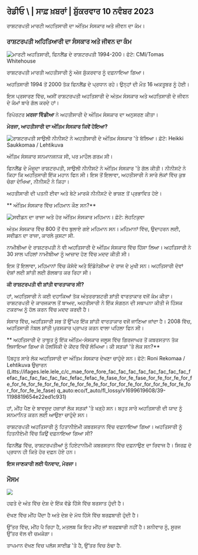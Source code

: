 ## ਰੇਡੀਓ \ | ਸਾਫ਼ ਖ਼ਬਰਾਂ \| ਸ਼ੁੱਕਰਵਾਰ 10 ਨਵੰਬਰ 2023

ਰਾਸ਼ਟਰਪਤੀ ਮਾਰਟੀ ਅਹਤਿਸਾਰੀ ਦਾ ਅੰਤਿਮ ਸੰਸਕਾਰ ਅਤੇ ਜੀਵਨ ਦਾ ਕੰਮ।

### ਰਾਸ਼ਟਰਪਤੀ ਅਹਿਤਿਆਰੀ ਦਾ ਸੰਸਕਾਰ ਅਤੇ ਜੀਵਨ ਦਾ ਕੰਮ

![ਮਾਰਟੀ ਅਹਤਿਸਾਰੀ, ਫਿਨਲੈਂਡ ਦੇ ਰਾਸ਼ਟਰਪਤੀ 1994-200। ਫੋਟੋ: CMI/Tomas Whitehouse](https://images.cdn.yle.fi/image/upload/c_crop,h_1080,w_1919,x_0,y_0/ar_1.777777777777777,c_fill,g_faces,h_6275/0p_0d.q_auto:eco/f_auto/fl_lossy/v1699528852/39-1197047654a2d3334539)

ਰਾਸ਼ਟਰਪਤੀ ਮਾਰਤੀ ਅਹਤੀਸਾਰੀ ਨੂੰ ਅੱਜ ਸ਼ੁੱਕਰਵਾਰ ਨੂੰ ਦਫ਼ਨਾਇਆ ਗਿਆ।

ਅਹਤਿਸਾਰੀ 1994 ਤੋਂ 2000 ਤੱਕ ਫਿਨਲੈਂਡ ਦੇ ਪ੍ਰਧਾਨ ਰਹੇ। ਉਨ੍ਹਾਂ ਦੀ ਮੌਤ 16 ਅਕਤੂਬਰ ਨੂੰ ਹੋਈ।

ਇਸ ਪ੍ਰਸਾਰਣ ਵਿੱਚ, ਅਸੀਂ ਰਾਸ਼ਟਰਪਤੀ ਅਹਤਿਸਾਰੀ ਦੇ ਅੰਤਮ ਸੰਸਕਾਰ ਅਤੇ ਅਹਤਿਸਾਰੀ ਦੇ ਜੀਵਨ ਦੇ ਕੰਮਾਂ ਬਾਰੇ ਗੱਲ ਕਰਦੇ ਹਾਂ।

ਰਿਪੋਰਟਰ **ਮਰਜਾ ਵਿੰਡੀਆ** ਨੇ ਅਹਤੀਸਾਰੀ ਦੇ ਅੰਤਿਮ ਸੰਸਕਾਰ ਦਾ ਅਨੁਸਰਣ ਕੀਤਾ।

**ਮੇਰਜਾ, ਆਹਤੀਸਾਰੀ ਦਾ ਅੰਤਿਮ ਸੰਸਕਾਰ ਕਿਵੇਂ ਹੋਇਆ?**

![ਰਾਸ਼ਟਰਪਤੀ ਸਾਉਲੀ ਨੀਨੀਸਟੋ ਨੇ ਅਹਤੀਸਾਰੀ ਦੇ ਅੰਤਿਮ ਸੰਸਕਾਰ 'ਤੇ ਬੋਲਿਆ। ਫ਼ੋਟੋ: Heikki Saukkomaa / Lehtikuva](https://images.cdn.yle.fi/image/upload/c_crop,h_2880,w_5120,x_0,y_259/ar_1.777777777777777,c_fill,g_7777777,c_fill,g_6_1/20p_0,0p_0/q_auto:eco/f_auto/fl_lossy/v1699619473/39-1198810654e20fbae885)

ਅੰਤਿਮ ਸੰਸਕਾਰ ਸਨਮਾਨਜਨਕ ਸੀ, ਪਰ ਮਾਹੌਲ ਗਰਮ ਸੀ।

ਫਿਨਲੈਂਡ ਦੇ ਮੌਜੂਦਾ ਰਾਸ਼ਟਰਪਤੀ, ਸਾਉਲੀ ਨੀਨੀਸਟੋ ਨੇ ਅੰਤਿਮ ਸੰਸਕਾਰ 'ਤੇ ਗੱਲ ਕੀਤੀ। ਨੀਨੀਸਟੋ ਨੇ ਕਿਹਾ ਕਿ ਅਹਤਿਸਾਰੀ ਇੱਕ ਮਹਾਨ ਫਿਨ ਸੀ। ਇਸ ਤੋਂ ਇਲਾਵਾ, ਅਹਤੀਸਾਰੀ ਨੇ ਸਾਰੇ ਲੋਕਾਂ ਵਿੱਚ ਕੁਝ ਚੰਗਾ ਦੇਖਿਆ, ਨੀਨੀਸਟੌ ਨੇ ਕਿਹਾ।

ਅਹਤੀਸਾਰੀ ਦੀ ਪਤਨੀ ਈਵਾ ਅਤੇ ਬੇਟੇ ਮਾਰਕੋ ਨੀਨੀਸਟੋ ਦੇ ਭਾਸ਼ਣ ਤੋਂ ਪ੍ਰਭਾਵਿਤ ਹੋਏ।

** ਅੰਤਿਮ ਸੰਸਕਾਰ ਵਿੱਚ ਮਹਿਮਾਨ ਕੌਣ ਸਨ?**

![ਸਵੀਡਨ ਦਾ ਰਾਜਾ ਅਤੇ ਹੋਰ ਅੰਤਿਮ ਸੰਸਕਾਰ ਮਹਿਮਾਨ। ਫ਼ੋਟੋ: ਲੇਹਟਿਕੁਵਾ](https://images.cdn.yle.fi/image/upload/c_crop,h_2880,w_5120,x_0,y_138/ar_1.77777777777777,c_fill,g_faces,h_675,w_100/10p_co./f_auto/fl_lossy/v1699627300/39-1199035654e40494d395)

ਅੰਤਮ ਸੰਸਕਾਰ ਵਿੱਚ 800 ਤੋਂ ਵੱਧ ਬੁਲਾਏ ਗਏ ਮਹਿਮਾਨ ਸਨ। ਮਹਿਮਾਨਾਂ ਵਿੱਚ, ਉਦਾਹਰਨ ਲਈ, ਸਵੀਡਨ ਦਾ ਰਾਜਾ, ਕਾਰਲੇ ਕੁਸਟਾ ਸੀ.

ਨਾਮੀਬੀਆ ਦੇ ਰਾਸ਼ਟਰਪਤੀ ਨੇ ਵੀ ਅਹਤਿਸਾਰੀ ਦੇ ਅੰਤਿਮ ਸੰਸਕਾਰ ਵਿੱਚ ਹਿੱਸਾ ਲਿਆ। ਅਹਤਿਸਾਰੀ ਨੇ 30 ਸਾਲ ਪਹਿਲਾਂ ਨਾਮੀਬੀਆ ਨੂੰ ਆਜ਼ਾਦ ਹੋਣ ਵਿੱਚ ਮਦਦ ਕੀਤੀ ਸੀ।

ਇਸ ਤੋਂ ਇਲਾਵਾ, ਮਹਿਮਾਨਾਂ ਵਿੱਚ ਕੋਸੋਵੋ ਅਤੇ ਇੰਡੋਨੇਸ਼ੀਆ ਦੇ ਰਾਜ ਦੇ ਮੁਖੀ ਸਨ। ਅਹਤਿਸਾਰੀ ਦੋਵਾਂ ਦੇਸ਼ਾਂ ਲਈ ਸ਼ਾਂਤੀ ਲਈ ਗੱਲਬਾਤ ਕਰ ਰਿਹਾ ਸੀ।

**ਕੀ ਰਾਸ਼ਟਰਪਤੀ ਵੀ ਸ਼ਾਂਤੀ ਵਾਰਤਾਕਾਰ ਸੀ?**

ਹਾਂ, ਅਹਤਿਸਾਰੀ ਨੇ ਕਈ ਦਹਾਕਿਆਂ ਤੱਕ ਅੰਤਰਰਾਸ਼ਟਰੀ ਸ਼ਾਂਤੀ ਵਾਰਤਾਕਾਰ ਵਜੋਂ ਕੰਮ ਕੀਤਾ। ਰਾਸ਼ਟਰਪਤੀ ਦੇ ਕਾਰਜਕਾਲ ਤੋਂ ਬਾਅਦ, ਅਹਤੀਸਾਰੀ ਨੇ ਇੱਕ ਸੰਗਠਨ ਦੀ ਸਥਾਪਨਾ ਕੀਤੀ ਜੋ ਹਿੰਸਕ ਟਕਰਾਅ ਨੂੰ ਹੱਲ ਕਰਨ ਵਿੱਚ ਮਦਦ ਕਰਦੀ ਹੈ।

ਸੰਸਾਰ ਵਿੱਚ, ਅਹਤਿਸਾਰੀ ਸਭ ਤੋਂ ਉੱਪਰ ਇੱਕ ਸ਼ਾਂਤੀ ਵਾਰਤਾਕਾਰ ਵਜੋਂ ਜਾਣਿਆ ਜਾਂਦਾ ਹੈ। 2008 ਵਿੱਚ, ਅਹਤਿਸਾਰੀ ਨੋਬਲ ਸ਼ਾਂਤੀ ਪੁਰਸਕਾਰ ਪ੍ਰਾਪਤ ਕਰਨ ਵਾਲਾ ਪਹਿਲਾ ਫਿਨ ਸੀ।

** ਅਹਤਿਸਾਰੀ ਦੇ ਤਾਬੂਤ ਨੂੰ ਇੱਕ ਅੰਤਿਮ-ਸੰਸਕਾਰ ਜਲੂਸ ਵਿੱਚ ਗਿਰਜਾਘਰ ਤੋਂ ਕਬਰਸਤਾਨ ਤੱਕ ਲਿਜਾਇਆ ਗਿਆ ਜੋ ਹੇਲਸਿੰਕੀ ਦੇ ਕੇਂਦਰ ਵਿੱਚੋਂ ਲੰਘਿਆ। ਕੀ ਸੜਕਾਂ 'ਤੇ ਲੋਕ ਸਨ?**

![ਬਹੁਤ ਸਾਰੇ ਲੋਕ ਅਹਤਿਸਾਰੀ ਦਾ ਅੰਤਿਮ ਸੰਸਕਾਰ ਦੇਖਣਾ ਚਾਹੁੰਦੇ ਸਨ। ਫੋਟੋ: Roni Rekomaa / Lehtikuva ਉਚਾਰਨ (Litts://ifages.lele.lele_c/c_mae_fore_fore_fac_fac_fac_fac_fac_fac_fac_fac_fefac_fac_fac_fac_fac_fac_fefac_fefac_fe_fase_for_fe_fase_for_fe_for_fe_for_fe_for_fe_for_fe_for_fe_for_fe_for_fe_fe_for_for_for_fe_for_for_for_fe_for_fe_for_for_for_fe_le_fase) q_auto:eco/f_auto/fl_lossy/v1699619608/39-1198819654e22ed1c931)

ਹਾਂ, ਮੀਂਹ ਪੈਣ ਦੇ ਬਾਵਜੂਦ ਹਜ਼ਾਰਾਂ ਲੋਕ ਸੜਕਾਂ 'ਤੇ ਖੜ੍ਹੇ ਸਨ। ਬਹੁਤ ਸਾਰੇ ਅਹਤਿਸਾਰੀ ਦੀ ਯਾਦ ਨੂੰ ਸਨਮਾਨਿਤ ਕਰਨ ਲਈ ਆਉਣਾ ਚਾਹੁੰਦੇ ਸਨ।

ਰਾਸ਼ਟਰਪਤੀ ਅਹਤਿਸਾਰੀ ਨੂੰ ਹਿਤਾਨੀਏਮੀ ਕਬਰਸਤਾਨ ਵਿੱਚ ਦਫ਼ਨਾਇਆ ਗਿਆ। ਅਹਤਿਸਾਰੀ ਨੂੰ ਹਿਤਨੀਏਮੀ ਵਿੱਚ ਕਿਉਂ ਦਫ਼ਨਾਇਆ ਗਿਆ ਸੀ?

ਫਿਨਲੈਂਡ ਵਿੱਚ, ਰਾਸ਼ਟਰਪਤੀਆਂ ਨੂੰ ਹਿਏਟਾਨੀਮੀ ਕਬਰਸਤਾਨ ਵਿੱਚ ਦਫ਼ਨਾਉਣ ਦਾ ਰਿਵਾਜ ਹੈ। ਸਿਰਫ਼ ਦੋ ਪ੍ਰਧਾਨ ਹੀ ਕਿਤੇ ਹੋਰ ਦਫ਼ਨ ਹੋਏ ਹਨ।

**ਇਸ ਜਾਣਕਾਰੀ ਲਈ ਧੰਨਵਾਦ, ਮੇਰਜਾ।**

### ਮੌਸਮ

![](https://images.cdn.yle.fi/image/upload/c_crop,h_1080,w_1919,x_0,y_0/ar_1.777777777777777,c_fill,g_faces,h_675,w_1200/dco.f_auto/fl_lossy/v1699633281/39-1199138654e58651ee77)

ਹਫਤੇ ਦੇ ਅੰਤ ਵਿੱਚ ਦੇਸ਼ ਦੇ ਇੱਕ ਵੱਡੇ ਹਿੱਸੇ ਵਿੱਚ ਬਰਸਾਤ ਹੁੰਦੀ ਹੈ।

ਦੱਖਣ ਵਿੱਚ ਮੀਂਹ ਪੈਂਦਾ ਹੈ ਅਤੇ ਦੇਸ਼ ਦੇ ਮੱਧ ਹਿੱਸੇ ਵਿੱਚ ਬਰਫ਼ਬਾਰੀ ਹੁੰਦੀ ਹੈ।

ਉੱਤਰ ਵਿੱਚ, ਮੀਂਹ ਪੈ ਰਿਹਾ ਹੈ, ਮਤਲਬ ਕਿ ਇਹ ਮੀਂਹ ਜਾਂ ਬਰਫ਼ਬਾਰੀ ਨਹੀਂ ਹੈ। ਸ਼ਨੀਵਾਰ ਨੂੰ, ਸੂਰਜ ਉੱਤਰ ਵੱਲ ਵੀ ਚਮਕੇਗਾ।

ਤਾਪਮਾਨ ਦੱਖਣ ਵਿਚ ਪਲੱਸ ਸਾਈਡ 'ਤੇ ਹੈ, ਉੱਤਰ ਵਿਚ ਠੰਢਾ ਹੈ.